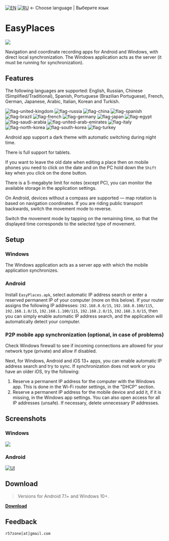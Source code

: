 [![EN](https://user-images.githubusercontent.com/9499881/33184537-7be87e86-d096-11e7-89bb-f3286f752bc6.png)](https://github.com/r57zone/EasyPlaces/) 
[![RU](https://user-images.githubusercontent.com/9499881/27683795-5b0fbac6-5cd8-11e7-929c-057833e01fb1.png)](https://github.com/r57zone/EasyPlaces/blob/master/README.RU.md) 
← Choose language | Выберите язык

# EasyPlaces
![](https://github.com/user-attachments/assets/f728a53e-3050-46d7-b6ee-14b0071b0114)

Navigation and coordinate recording apps for Android and Windows, with direct local synchronization. The Windows application acts as the server (it must be running for synchronization).

## Features
The following languages ​​are supported: English, Russian, Chinese (Simplified/Traditional), Spanish, Portuguese (Brazilian Portuguese), French, German, Japanese, Arabic, Italian, Korean and Turkish.

![flag-united-kingdom](https://github.com/user-attachments/assets/8c03c9b8-d154-466f-b9c4-6ea60278d537)
![flag-russia](https://user-images.githubusercontent.com/9499881/27683795-5b0fbac6-5cd8-11e7-929c-057833e01fb1.png)
![flag-china](https://github.com/user-attachments/assets/16848591-2baf-4300-893b-b95d5249a34e)
![flag-spanish](https://github.com/user-attachments/assets/a892b7ce-d83f-4914-9c54-9ba16c9c9e38)
![flag-brazil](https://github.com/user-attachments/assets/f2544579-81df-43b4-94c5-59c569828182)
![flag-french](https://github.com/user-attachments/assets/57f54331-32a3-4146-823c-4aa85a4c6669)
![flag-germany](https://github.com/user-attachments/assets/11066aa3-7c0d-4507-9df1-cad00fe53fad)
![flag-japan](https://github.com/user-attachments/assets/37cfc183-4de7-4d5a-a698-0da1286a6ee1)
![flag-egypt](https://github.com/user-attachments/assets/44399d0f-f05f-4d44-a4ab-13b6d7ded087)
![flag-saudi-arabia](https://github.com/user-attachments/assets/07d7d133-5a21-4bde-8c37-c1ef3772ac91)
![flag-united-arab-emirates](https://github.com/user-attachments/assets/81d3b610-a2f4-44c9-b2ad-20e4d7cfb2b2)
![flag-italy](https://github.com/user-attachments/assets/692490d6-bc53-446f-99b8-bf2becb8ec0d)
![flag-north-korea](https://github.com/user-attachments/assets/5b315a3d-6ce0-4cbb-b7a3-133ef2bcb2c5)
![flag-south-korea](https://github.com/user-attachments/assets/ed3d3778-9193-444a-85fd-ac5dd7bc91c6)
![flag-turkey](https://github.com/user-attachments/assets/e18e5455-7321-4632-bf3f-19921b42a7ce)


Android app support a dark theme with automatic switching during night time.


There is full support for tablets.


If you want to leave the old date when editing a place then on mobile phones you need to click on the date and on the PC hold down the `Shift` key when you click on the done button.


There is a 5-megabyte limit for notes (except PC), you can monitor the available storage in the application settings.


On Android, devices without a compass are supported — map rotation is based on navigation coordinates. If you are riding public transport backwards, switch the movement mode to reverse.


Switch the movement mode by tapping on the remaining time, so that the displayed time corresponds to the selected type of movement.

## Setup
### Windows
The Windows application acts as a server app with which the mobile application synchronizes.

### Android
Install `EasyPlaces.apk`, select automatic IP address search or enter a reserved permanent IP of your computer (more on this below). If your router assigns the following IP addresses: `192.168.0.0/15`, `192.168.0.100/115`, `192.168.1.0/15`, `192.168.1.100/115`, `192.168.2.0/15`, `192.168.3.0/15`, then you can simply enable automatic IP address search, and the application will automatically detect your computer.

### P2P mobile app synchronization (optional, in case of problems)
Check Windows firewall to see if incoming connections are allowed for your network type (private) and allow if disabled.

Next, for Windows, Android and iOS 13+ apps, you can enable automatic IP address search and try to sync. If synchronization does not work or you have an older iOS, try the following:
1. Reserve a permanent IP address for the computer with the Windows app. This is done in the Wi-Fi router settings, in the "DHCP" section.
2. Reserve a permanent IP address for the mobile device and add it, if it is missing, in the Windows app settings. You can also open access for all IP addresses (unsafe). If necessary, delete unnecessary IP addresses.

## Screenshots
### Windows
[![](https://github.com/user-attachments/assets/1c046f05-e5a7-4bd9-80ef-e6945a98fa76)](https://github.com/user-attachments/assets/39c2f345-2877-441f-8d17-79ffca419323)

### Android
[![UI](https://github.com/user-attachments/assets/a0924b91-5cb2-4cbf-93f3-6151392781e0)](https://github.com/user-attachments/assets/a0924b91-5cb2-4cbf-93f3-6151392781e0)

## Download
>Versions for Android 7.1+ and Windows 10+. 

**[Download](https://github.com/r57zone/EasyPlaces/releases)**

## Feedback
`r57zone[at]gmail.com`